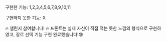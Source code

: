 구현한 기능: 1,2,3,4,5,6,7,8,9,10,11

구현하지 못한 기능: X

🔥 챌린지 참여합니다! 🔥
프론트는 실제 자신이 직접 적는 듯한 느낌의 형식으로 구현하였고,
장르 선택 기능 구현 완료했습니다!😎
